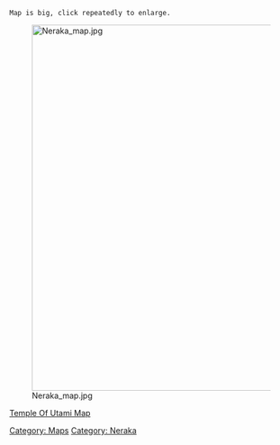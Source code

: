 `Map is big, click repeatedly to enlarge.`

<figure>
<img src="Neraka_map.jpg" title="Neraka_map.jpg" width="650"
alt="Neraka_map.jpg" />
<figcaption aria-hidden="true">Neraka_map.jpg</figcaption>
</figure>

[Temple Of Utami Map](Temple_Of_Utami_Map "wikilink")

[Category: Maps](Category:_Maps "wikilink") [Category:
Neraka](Category:_Neraka "wikilink")
